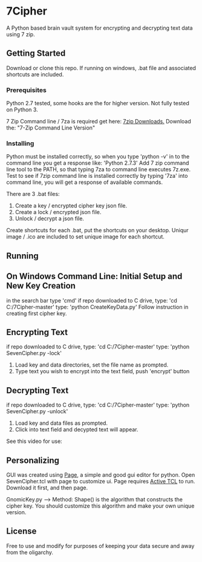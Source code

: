 # 7Cipher
A Python based brain vault system for encrypting and decrypting text data using 7 zip.

## Getting Started
Download or clone this repo.  If running on windows, .bat file and associated shortcuts are included.

### Prerequisites

Python 2.7 tested, some hooks are the for higher version.  Not fully tested on Python 3.

7 Zip Command line / 7za is required get here: [7zip Downloads.](https://www.7-zip.org/download.html)
Download the: "7-Zip Command Line Version"

### Installing
Python must be installed correctly, so when you type 'python -v' in to the command line you get a response like: 'Python 2.7.3'
Add 7 zip command line tool to the PATH, so that typing 7za to command line executes 7z.exe.
Test to see if 7zip command line is installed correctly by typing '7za' into command line, you will get a response of available commands.

There are 3 .bat files:
  1. Create a key / encrypted cipher key json file.
  2. Create a lock / encrypted json file.
  3. Unlock / decrypt a json file.
  
  Create shortcuts for each .bat, put the shortcuts on your desktop.  Uniqur image / .ico are included to set unique image for each shortcut.

## Running

On Windows Command Line:
Initial Setup and New Key Creation
----------------------------------
in the search bar type 'cmd'
if repo downloaded to C drive, type: 'cd C:/7Cipher-master'
type: 'python CreateKeyData.py'  Follow instruction in creating first cipher key.

Encrypting Text
----------------------------------
if repo downloaded to C drive, type: 'cd C:/7Cipher-master'
type: 'python SevenCipher.py -lock'  
  1. Load key and data directories, set the file name as prompted.
  2. Type text you wish to encrypt into the text field, push 'encrypt' button
  
Decrypting Text
----------------------------------
if repo downloaded to C drive, type: 'cd C:/7Cipher-master'
type: 'python SevenCipher.py -unlock'  
  1. Load key and data files as prompted.
  2. Click into text field and decypted text will appear.

See this video for use:

## Personalizing
GUI was created using [Page](https://sourceforge.net/projects/page/), a simple and good gui editor for python. Open SevenCipher.tcl with page to customize ui.
Page requires [Active TCL](https://www.activestate.com/products/activetcl/) to run.  Download it first, and then page.

GnomicKey.py --> Method: Shape() is the algorithm that constructs the cipher key.  You should customize this algorithm and make your own unique version.

## License
Free to use and modify for purposes of keeping your data secure and away from the oligarchy.

